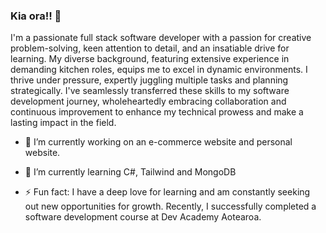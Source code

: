 ### Kia ora!! 👋

I'm a passionate full stack software developer with a passion for creative problem-solving, keen attention to detail, and an insatiable drive for learning. My diverse background, featuring extensive experience in demanding kitchen roles, equips me to excel in dynamic environments. I thrive under pressure, expertly juggling multiple tasks and planning strategically. I've seamlessly transferred these skills to my software development journey, wholeheartedly embracing collaboration and continuous improvement to enhance my technical prowess and make a lasting impact in the field.

- 🔭 I’m currently working on an e-commerce website and personal website.
  
- 🌱 I’m currently learning C#, Tailwind and MongoDB
  
- ⚡ Fun fact: I have a deep love for learning and am constantly seeking out new opportunities for growth. Recently, I successfully completed a software development course at Dev Academy Aotearoa.
